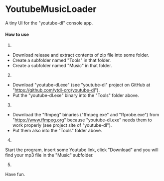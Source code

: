 # YoutubeMusicLoader
A tiny UI for the "youtube-dl" console app.

#### How to use
1)
- Download release and extract contents of zip file into some folder.
- Create a subfolder named "Tools" in that folder.
- Create a subfolder named "Music" in that folder.

2)
- Download "youtube-dl.exe" (see "youtube-dl" project on GitHub at "https://github.com/ytdl-org/youtube-dl").
- Put the "youtube-dl.exe" binary into the "Tools" folder above.

3)
- Download the "ffmpeg" binaries ("ffmpeg.exe" and "ffprobe.exe") from "https://www.ffmpeg.org" because "youtube-dl.exe" needs them to work properly (see project site of "youtube-dl").
- Put them also into the "Tools" folder above.

4)
Start the program, insert some Youtube link, click "Download" and you will find your mp3 file in the "Music" subfolder.

5)
Have fun.
